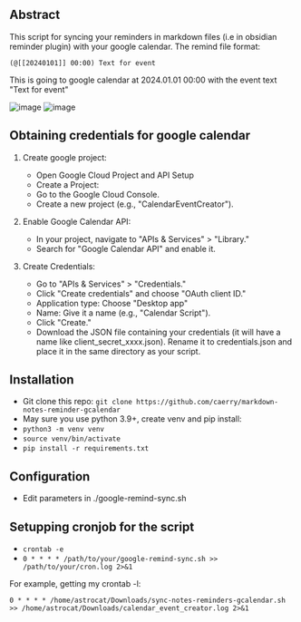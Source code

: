 

## Abstract 

This script for syncing your reminders in markdown files (i.e in obsidian reminder plugin) with your google calendar. 
The remind file format:
```
(@[[20240101]] 00:00) Text for event 
```
This is going to google calendar at 2024.01.01 00:00 with the event text "Text for event"

![image](https://github.com/user-attachments/assets/20b209b6-38bb-42e1-aff9-db38d299113b)
![image](https://github.com/user-attachments/assets/f369f0b2-04fc-4c97-9cd9-90af12ed3990)

## Obtaining credentials for google calendar 

1. Create google project:
   - Open Google Cloud Project and API Setup
   - Create a Project:
   - Go to the Google Cloud Console.
   - Create a new project (e.g., "CalendarEventCreator").
   
2. Enable Google Calendar API:
   - In your project, navigate to "APIs & Services" > "Library."
   - Search for "Google Calendar API" and enable it.

3. Create Credentials:
   - Go to "APIs & Services" > "Credentials."
   - Click "Create credentials" and choose "OAuth client ID."
   - Application type: Choose "Desktop app"
   - Name: Give it a name (e.g., "Calendar Script").
   - Click "Create."
   - Download the JSON file containing your credentials (it will have a name like client_secret_xxxx.json). Rename it to credentials.json and place it in the same directory as your script.

## Installation 

- Git clone this repo: `git clone https://github.com/caerry/markdown-notes-reminder-gcalendar`
- May sure you use python 3.9+, create venv and pip install:
- `python3 -m venv venv`
- `source venv/bin/activate`
- `pip install -r requirements.txt`

## Configuration 
- Edit parameters in ./google-remind-sync.sh

## Setupping cronjob for the script 

- `crontab -e`
- `0 * * * * /path/to/your/google-remind-sync.sh >> /path/to/your/cron.log 2>&1`


For example, getting my crontab -l:

```
0 * * * * /home/astrocat/Downloads/sync-notes-reminders-gcalendar.sh >> /home/astrocat/Downloads/calendar_event_creator.log 2>&1
```
